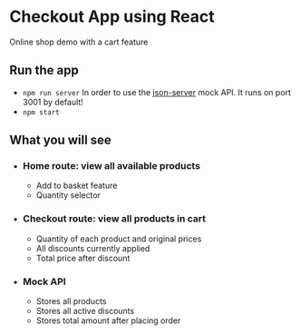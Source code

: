 # Checkout App using React

Online shop demo with a cart feature

## Run the app 
- `npm run server` In order to use the [json-server](https://github.com/typicode/json-server) mock API. It runs on port 3001 by default!
- `npm start`

## What you will see
- ### Home route: view all available products 
  - Add to basket feature
  - Quantity selector
  
- ### Checkout route: view all products in cart
  - Quantity of each product and original prices
  - All discounts currently applied
  - Total price after discount

- ### Mock API
  - Stores all products
  - Stores all active discounts
  - Stores total amount after placing order

